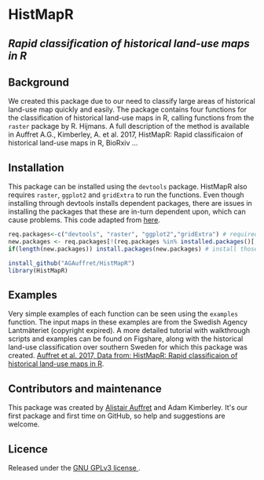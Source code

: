 # HistMapR

## *_Rapid classification of historical land-use maps in R_*


## Background
We created this package due to our need to classify large areas of historical land-use map quickly and easily. The package contains four functions for the classification of historical land-use maps in R, calling functions from the `raster` package by R. Hijmans. A full description of the method is available in Auffret A.G., Kimberley, A. et al. 2017, HistMapR: Rapid classificaion of historical land-use maps in R, BioRxiv ...


## Installation
This package can be installed using the `devtools` package. HistMapR also requires `raster`, `ggplot2` and `gridExtra` to run the functions. Even though installing through devtools installs dependent packages, there are issues in installing the packages that these are in-turn dependent upon, which can cause problems. This code adapted from <a href="https://github.com/BiologicalRecordsCentre/sparta">here</a>.

```R
req.packages<-c("devtools", "raster", "ggplot2","gridExtra") # required packages
new.packages <- req.packages[!(req.packages %in% installed.packages()[,"Package"])] # which are not installed?
if(length(new.packages)) install.packages(new.packages) # install those as required.

install_github("AGAuffret/HistMapR")
library(HistMapR)
```

## Examples
Very simple examples of each function can be seen using the `examples` function. The input maps in these examples are from the Swedish Agency Lantmäteriet (copyright expired). A more detailed tutorial with walkthrough scripts and examples can be found on Figshare, along with the historical land-use classification over southern Sweden for which this package was created. <a href="https://figshare.com/authors/Alistair_G_Auffret/2584744">Auffret et al. 2017, Data from: HistMapR: Rapid classificaion of historical land-use maps in R</a>.


## Contributors and maintenance

This package was created by <a href="mailto:alistair.auffret@natgeo.su.se">Alistair Auffret</a> and Adam Kimberley. It's our first package and first time on GitHub, so help and suggestions are welcome.


## Licence

Released under the <a href="https://choosealicense.com/licenses/gpl-3.0/"> GNU GPLv3 license </a>.

